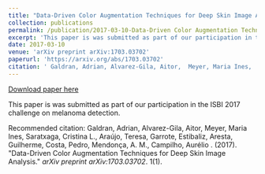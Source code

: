 ```yaml
---
title: "Data-Driven Color Augmentation Techniques for Deep Skin Image Analysis"
collection: publications
permalink: /publication/2017-03-10-Data-Driven Color Augmentation Techniques for Deep Skin Image Analysis
excerpt: 'This paper is was submitted as part of our participation in the ISBI 2017 challenge on melanoma detection.'
date: 2017-03-10
venue: 'arXiv preprint arXiv:1703.03702'
paperurl: 'https://arxiv.org/abs/1703.03702'
citation: ' Galdran, Adrian, Alvarez-Gila, Aitor,  Meyer, Maria Ines,  Saratxaga, Cristina L.,  Araújo, Teresa,  Garrote, Estibaliz,  Aresta, Guilherme,  Costa, Pedro,  Mendonça, A. M.,  Campilho, Aurélio  . (2017). &quot;Data-Driven Color Augmentation Techniques for Deep Skin Image Analysis.&quot; <i>arXiv preprint arXiv:1703.03702</i>. 1(1).'
---
```


<a href='https://arxiv.org/abs/1703.03702'>Download paper here</a>

This paper is was submitted as part of our participation in the ISBI 2017 challenge on melanoma detection.

Recommended citation:  Galdran, Adrian, Alvarez-Gila, Aitor,  Meyer, Maria Ines,  Saratxaga, Cristina L.,  Araújo, Teresa,  Garrote, Estibaliz,  Aresta, Guilherme,  Costa, Pedro,  Mendonça, A. M.,  Campilho, Aurélio  . (2017). "Data-Driven Color Augmentation Techniques for Deep Skin Image Analysis." <i>arXiv preprint arXiv:1703.03702</i>. 1(1).